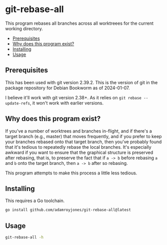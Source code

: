 # git-rebase-all

This program rebases all branches across all worktreees for the current working
directory.

- [Prerequisites](#prerequisites)
- [Why does this program exist?](#why-does-this-program-exist?)
- [Installing](#installing)
- [Usage](#usage)

## Prerequisites

This has been used with git version 2.39.2. This is the version of git in the
package repository for Debian Bookworm as of 2024-01-07.

I believe it'll work with git version 2.38+. As it relies on `git rebase --update-refs`,
it won't work with earlier versions.

## Why does this program exist?

If you've a number of worktrees and branches in-flight, and if there's a target
branch (e.g., master) that moves frequently, and if you prefer to keep your
branches rebased onto that target branch, then you've probably found that it's
tedious to repeatedly rebase the local branches. It's especially awkward if you
want to ensure that the graphical structure is preserved after rebasing, that
is, to preserve the fact that if `a -> b` before rebasing `a` and `b` onto the
target branch, then `a -> b` after so rebasing.

This program attempts to make this process a little less tedious.

## Installing

This requires a Go toolchain.

```sh
go install github.com/adamroyjones/git-rebase-all@latest
```

## Usage

```sh
git-rebase-all -h
```
